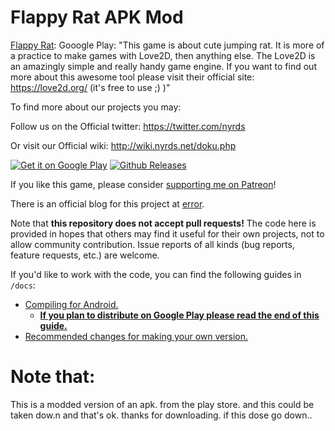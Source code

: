 # Flappy Rat APK Mod

[Flappy Rat]([https://shatteredpixel.com/shatteredpd/](https://play.google.com/store/apps/details?id=com.nyrds.jumpyrat)): Gooogle Play: "This game is about cute jumping rat. It is more of a practice to make games with Love2D, then anything else. The Love2D is an amazingly simple and really handy game engine. If you want to find out more about this awesome tool please visit their official site: https://love2d.org/ (it's free to use ;) )"

To find more about our projects you may:

Follow us on the Official twitter:
https://twitter.com/nyrds

Or visit our Official wiki:
http://wiki.nyrds.net/doku.php

[![Get it on Google Play](https://camo.githubusercontent.com/ef03c4f5baa39b9194a4f715aa85e0b917d77dcff51e27206ca3681b1d43894c/68747470733a2f2f736861747465726564706978656c2e636f6d2f6173736574732f696d616765732f6261646765732f67706c61792e706e67)](https://play.google.com/store/apps/details?id=com.nyrds.jumpyrat)
[![Github Releases](https://shatteredpixel.com/assets/images/badges/github.png)](https://github.com/MarshMeadow/flappy-rat-mod/releases)

If you like this game, please consider [supporting me on Patreon]()!

There is an official blog for this project at [error]().

Note that **this repository does not accept pull requests!** The code here is provided in hopes that others may find it useful for their own projects, not to allow community contribution. Issue reports of all kinds (bug reports, feature requests, etc.) are welcome.

If you'd like to work with the code, you can find the following guides in `/docs`:
- [Compiling for Android.]()
    - **[If you plan to distribute on Google Play please read the end of this guide.]()**
- [Recommended changes for making your own version.]()

# **Note that:**
This is a modded version of an apk. from the play store. and this could be taken dow.n and that's ok. thanks for downloading. if this dose go down..
